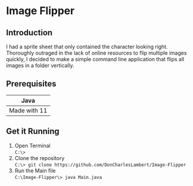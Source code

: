 # Image Flipper

## Introduction
I had a sprite sheet that only contained the character looking right. Thoroughly outraged in the lack of online resources to flip multiple images quickly, I decided to make a simple command line application that flips all images in a folder vertically.

## Prerequisites
|Java|
|--|
| Made with 11 |
  
## Get it Running    
1. Open Terminal  
`C:\>` 
2. Clone the repository    
`C:\> git clone https://github.com/DonCharlesLambert/Image-Flipper`
3. Run the Main file  
`C:\Image-Flipper\> java Main.java`

